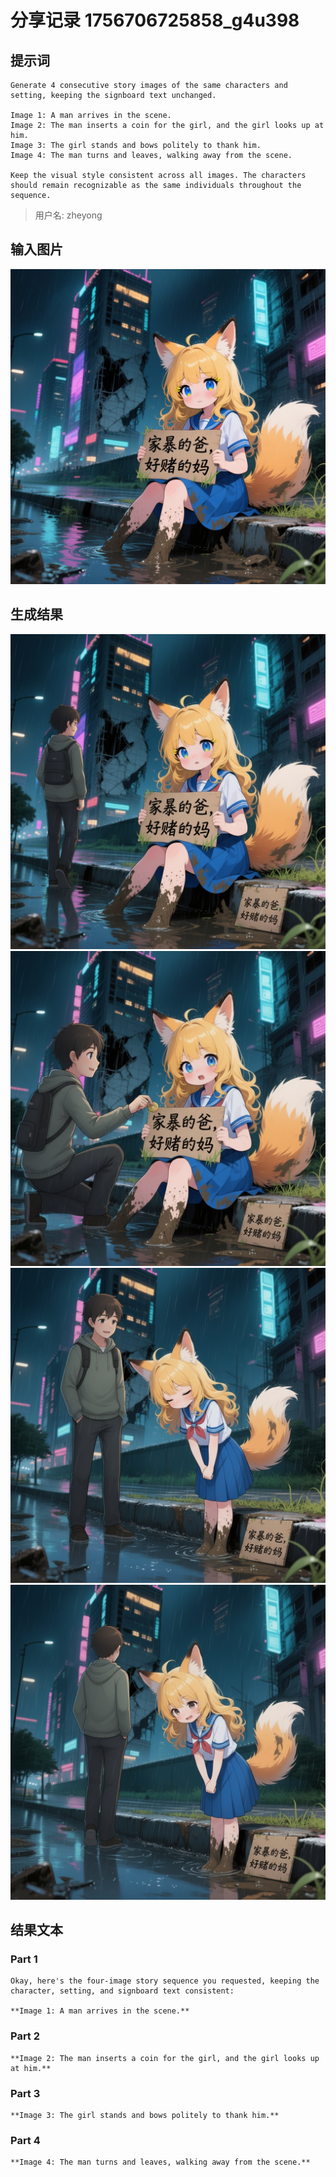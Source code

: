 # 分享记录 1756706725858_g4u398

## 提示词

```
Generate 4 consecutive story images of the same characters and setting, keeping the signboard text unchanged.

Image 1: A man arrives in the scene.  
Image 2: The man inserts a coin for the girl, and the girl looks up at him.  
Image 3: The girl stands and bows politely to thank him.  
Image 4: The man turns and leaves, walking away from the scene.  

Keep the visual style consistent across all images. The characters should remain recognizable as the same individuals throughout the sequence.
```

> 用户名: zheyong

## 输入图片

![](./inputs/scene.png)

## 生成结果

![](./outputs/result_part_1.png)
![](./outputs/result_part_2.png)
![](./outputs/result_part_3.png)
![](./outputs/result_part_4.png)

## 结果文本

### Part 1

```
Okay, here's the four-image story sequence you requested, keeping the character, setting, and signboard text consistent:

**Image 1: A man arrives in the scene.**

```

### Part 2

```
**Image 2: The man inserts a coin for the girl, and the girl looks up at him.**

```

### Part 3

```
**Image 3: The girl stands and bows politely to thank him.**

```

### Part 4

```
**Image 4: The man turns and leaves, walking away from the scene.**

```
